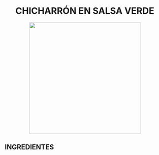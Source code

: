 # <div align="center"> CHICHARRÓN EN SALSA VERDE </div>  

<p align="center">
<img src="images/chicharron.png" width="350">
</p>

## INGREDIENTES  

